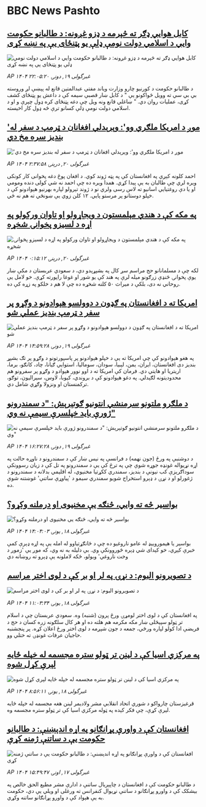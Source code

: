 # BBC News Pashto## [کابل هوايي ډګر ته څېرمه د ډزو غږونه: د طالبانو حکومت وايي د اسلامي دولت نومې ډلې یو پټنځای یې په نښه کړی](https://www.bbc.com/pashto/articles/ce81edknng3o?at_campaign=githubrss)![کابل هوايي ډګر ته څېرمه د ډزو غږونه: د طالبانو حکومت وايي د اسلامي دولت نومې ډلې یو پټنځای یې په نښه کړی](https://ichef.bbci.co.uk/ace/standard/240/cpsprodpb/d504/live/a3ce6880-457c-11f0-b6e6-4ddb91039da1.jpg)_AP ۱۴۰۴ غبرگولی ۱۹, دونۍ ۲۲:۰۵:۲۰_د طالبانو حکومت د کورنیو چارو وزارت ویاند مفتي عبدالمتین قانع له پېښې لږ وروسته بي بي سي ته وویل ځواکونو یې " د کابل ښار قصبې سیمه کې د داعش یو پټنځای کشف کړی، عملیات روان دي. " ښاغلي قانع ونه ویل چې دغه پټنځای کره ډول چېرې و او د اسلامي دولت نومې ډلې کسانو ترې څه ډول کار اخیسته.## ['موږ د امریکا ملګري وو': وېرېدلي افغانان د ټرمپ د سفر له بندیز سره مخ دي](https://www.bbc.com/pashto/articles/cev4wxdgw93o?at_campaign=githubrss)!['موږ د امریکا ملګري وو': وېرېدلي افغانان د ټرمپ د سفر له بندیز سره مخ دي](https://ichef.bbci.co.uk/ace/standard/240/cpsprodpb/b9d1/live/3b2de4c0-45a1-11f0-835b-310c7b938e84.jpg)_AP ۱۴۰۴ غبرگولی ۲۰, درېنۍ ۲:۳۷:۵۸_احمد کلونه کېږي په افغانستان کې په پټه ژوند کوي. د افغان پوځ دغه پخوانی کار کونکی ویره لري چې طالبان به یې پیدا کړي. همدا ویره ده چې احمد نه شي کولی دنده ومومي او یا دې روغتیايي اسانیو ته لاس رسی ولري نو د ژوند تېرولو لپاره بهرنیو هېوادونو کې د خپلو دوستانو پر مرستو پايي. ۱۲ کلن زوي یې ښونځي ته هم نه ځي.## [په مکه کې د هندي مېلمستون د ویجاړولو او تاوان ورکولو په اړه د لسیزو پخوانۍ شخړه](https://www.bbc.com/pashto/articles/cn84eyjxe07o?at_campaign=githubrss)![په مکه کې د هندي مېلمستون د ویجاړولو او تاوان ورکولو په اړه د لسیزو پخوانۍ شخړه](https://ichef.bbci.co.uk/ace/standard/240/cpsprodpb/c28c/live/313fccb0-458f-11f0-835b-310c7b938e84.png)_AP ۱۴۰۴ غبرگولی ۲۰, درېنۍ ۰:۱۵:۱۲_لکه چې د مسلمانانو حج مراسم سږ کال په بشپړېدو دي، د سعودي عربستان د مکې ښار یوې پخوانۍ څنډې زرګونو میله لرې په هند کې یو شور او غوغا راپورته کړې. خو لامل یې روحاني نه دی، بلکې د میراث ۵۰ کلنه شخړه ده چې لا هم د خلکو په زړه کې ده.## [امریکا ته د افغانستان په ګډون د دوولسو هېوادونو د وګړو پر سفر د ټرمپ بندیز عملي شو](https://www.bbc.com/pashto/articles/cx2ed9nk99jo?at_campaign=githubrss)![امریکا ته د افغانستان په ګډون د دوولسو هېوادونو د وګړو پر سفر د ټرمپ بندیز عملي شو](https://ichef.bbci.co.uk/ace/standard/240/cpsprodpb/ae57/live/b0647610-4541-11f0-835b-310c7b938e84.jpg)_AP ۱۴۰۴ غبرگولی ۱۹, دونۍ ۱۴:۵۹:۲۸_په هغو هېوادونو کې چې امریکا ته يې د خپلو هېوادونو پر پاسپورتونو د وګړو پر تګ بشپړ بندیز دی افغانستان، ایران، یمن، لېبیا، سودان، سومالیا، استوايي ګیانا، چاد، کانګو، برما، اریتریا او هایتي دي.
فرمان کې امریکا ته د اوو نوور هېوادو د وګړو پر سفرونو هم محدودیتونه لګېدلي. په دغو هېوادونو کې د بروندي، کیوبا، لاوس، سیرالیون، توګو، ترکمنستان او ونزولا وګړي شامل دي.## [د ملګرو ملتونو سرمنشي انتونیو ګوتېرېش: "د سمندرونو ژورې باید خپلسرې سیمې نه وي"](https://www.bbc.com/pashto/articles/ckgnve3grgko?at_campaign=githubrss)![د ملګرو ملتونو سرمنشي انتونیو ګوتېرېش: "د سمندرونو ژورې باید خپلسرې سیمې نه وي"](https://ichef.bbci.co.uk/ace/standard/240/cpsprodpb/08d4/live/f9483960-4547-11f0-835b-310c7b938e84.jpg)_AP ۱۴۰۴ غبرگولی ۱۹, دونۍ ۱۶:۲۷:۲۸_د دوشنبې په ورځ (جون نهمه) د فرانسې په نيس ښار کې د سمندرونو د ناوړه حالت په اړه نړیواله غونډه جوړه شوې چې په ترڅ کې یې د سمندرونو په تل کې د زیان رسوونکې سوداګریزې کب نیونې د بندیز، سمندري ککړتیا مخنیوي، له اقلیمي بدلانه د سمندرونو د ژغورلو او د نړۍ د ډېرو استخراج شویو سمندري سیمو د 'پیاوړې ساتنې' غوښتنه شوې ده.## [بواسیر څه ته وايي، څنګه یې مخنیوی او درملنه وکړو؟](https://www.bbc.com/pashto/articles/cm23g381rj4o?at_campaign=githubrss)![بواسیر څه ته وايي، څنګه یې مخنیوی او درملنه وکړو؟](https://ichef.bbci.co.uk/ace/standard/240/cpsprodpb/998d/live/e5b07640-4468-11f0-bace-e1270fc31f5e.png)_AP ۱۴۰۴ غبرگولی ۱۸, يونۍ ۱۴:۰۴:۰۳_بواسیر یا هیموروییډ له عامو ناروغیو ده چې د ځانګړتیاوو له امله یې په اړه ډېرې کمې خبرې کېږي، خو کېدای شي ډېره ځوروونکې وي. 
بې دلیله به نه وي، که موږ یې 'زموږ د وخت ناروغي' وبولو، ځکه لاملونه یې ډېرو ته روښانه دي## [د تصویرونو البوم: د نړۍ‍ په لر او بر کې د لوی اختر مراسم](https://www.bbc.com/pashto/articles/c4grw33y50vo?at_campaign=githubrss)![د تصویرونو البوم: د نړۍ‍ په لر او بر کې د لوی اختر مراسم](https://ichef.bbci.co.uk/ace/standard/240/cpsprodpb/a2ac/live/3982c3c0-4457-11f0-b6e6-4ddb91039da1.jpg)_AP ۱۴۰۴ غبرگولی ۱۸, يونۍ ۱۱:۰۳:۳۴_په افغانستان کې د لوی اختر لومړۍ ورځ پرون (شنبه) وه. سعودي عربستان چې د اسلام تر ټولو سپېڅلی ښار مکه مکرمه هم هلته ده او هر کال سلګونه زره کسان د حج د فریضې ادا کولو لپاره ورځي، جمعه د جون شپږمه د لوی اختر ورځ اعلان کړه. پر پنجشنبه حاجیان عرفات غونډۍ ته ختلي وو.## [په مرکزي اسیا کې د لینن تر ټولو ستره مجسمه له خپله ځایه لېرې کړل شوه](https://www.bbc.com/pashto/articles/ce39qlg5v0no?at_campaign=githubrss)![په مرکزي اسیا کې د لینن تر ټولو ستره مجسمه له خپله ځایه لېرې کړل شوه](https://ichef.bbci.co.uk/ace/standard/240/cpsprodpb/ae70/live/28b89820-443f-11f0-835b-310c7b938e84.jpg)_AP ۱۴۰۴ غبرگولی ۱۸, يونۍ ۸:۵۶:۱۱_قرغیزستان چارواکو د شوري اتحاد انقلابي مشر ولادیمر لینن هغه مجسمه له خپله ځایه لېرې کړې، چې فکر کېده په ټوله مرکزي اسیا کې تر ټولو ستره مجسمه وه.## [افغانستان کې د واورې پړانګانو  په اړه اندېښنې: د طالبانو حکومت یې د ساتنې ژمنه کړې](https://www.bbc.com/pashto/articles/c780yy2z558o?at_campaign=githubrss)![افغانستان کې د واورې پړانګانو  په اړه اندېښنې: د طالبانو حکومت یې د ساتنې ژمنه کړې](https://ichef.bbci.co.uk/ace/standard/240/cpsprodpb/2e74/live/d6874d80-43ad-11f0-835b-310c7b938e84.jpg)_AP ۱۴۰۴ غبرگولی ۱۷, اونۍ ۱۵:۴۹:۴۷_د طالبانو حکومت کې د افغانستان د چاپېریال ساتنې د ادارې مشر مطیع الحق خالص په بیشکک کې د واورو پړانګانو د ساتنې نړیوال کنفرانس ته ورغلی او ویلي یې دي، حکومت به یې هېواد کې د واورو پړانګانو ساتنه وکړي.